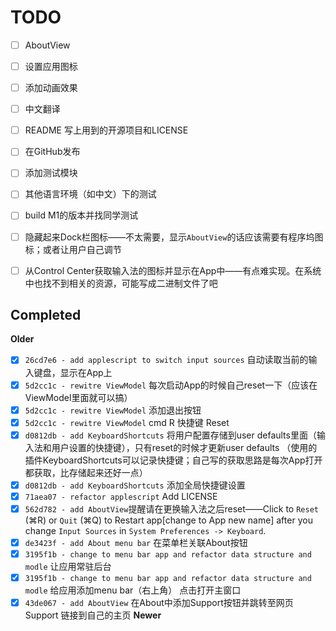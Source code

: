 #  TODO
- [ ] AboutView
- [ ] 设置应用图标
- [ ] 添加动画效果
- [ ] 中文翻译
- [ ] README 写上用到的开源项目和LICENSE
- [ ] 在GitHub发布
- [ ] 添加测试模块

- [ ] 其他语言环境（如中文）下的测试
- [ ] build M1的版本并找同学测试

- [ ] 隐藏起来Dock栏图标——不太需要，显示`AboutView`的话应该需要有程序坞图标；或者让用户自己调节
- [ ] 从Control Center获取输入法的图标并显示在App中——有点难实现。在系统中也找不到相关的资源，可能写成二进制文件了吧

## Completed
**Older**

- [x] `26cd7e6 - add applescript to switch input sources` 自动读取当前的输入键盘，显示在App上
- [x] `5d2cc1c - rewitre ViewModel` 每次启动App的时候自己reset一下（应该在ViewModel里面就可以搞）
- [x] `5d2cc1c - rewitre ViewModel` 添加退出按钮
- [x] `5d2cc1c - rewitre ViewModel` cmd R 快捷键 Reset
- [x] `d0812db - add KeyboardShortcuts` 将用户配置存储到user defaults里面（输入法和用户设置的快捷键），只有reset的时候才更新user defaults （使用的插件KeyboardShortcuts可以记录快捷键；自己写的获取思路是每次App打开都获取，比存储起来还好一点）
- [x] `d0812db - add KeyboardShortcuts` 添加全局快捷键设置
- [x] `71aea07 - refactor applescript` Add LICENSE
- [x] `562d782 - add AboutView`提醒请在更换输入法之后reset——Click to `Reset` (⌘R) or `Quit` (⌘Q) to Restart app[change to App new name] after you change `Input Sources` in `System Preferences -> Keyboard`.
- [x] `de3423f - add About menu bar` 在菜单栏关联About按钮
- [x] `3195f1b - change to menu bar app and refactor data structure and modle` 让应用常驻后台
- [x] `3195f1b - change to menu bar app and refactor data structure and modle` 给应用添加menu bar（右上角） 点击打开主窗口
- [x] `43de067 - add AboutView` 在About中添加Support按钮并跳转至网页 Support 链接到自己的主页
**Newer**
